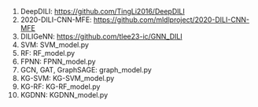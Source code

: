 1. DeepDILI: https://github.com/TingLi2016/DeepDILI
2. 2020-DILI-CNN-MFE: https://github.com/mldlproject/2020-DILI-CNN-MFE
3. DILIGeNN: https://github.com/tlee23-ic/GNN_DILI
4. SVM: SVM_model.py
5. RF: RF_model.py
6. FPNN: FPNN_model.py
7. GCN, GAT, GraphSAGE: graph_model.py
8. KG-SVM: KG-SVM_model.py
9. KG-RF: KG-RF_model.py
10. KGDNN: KGDNN_model.py
